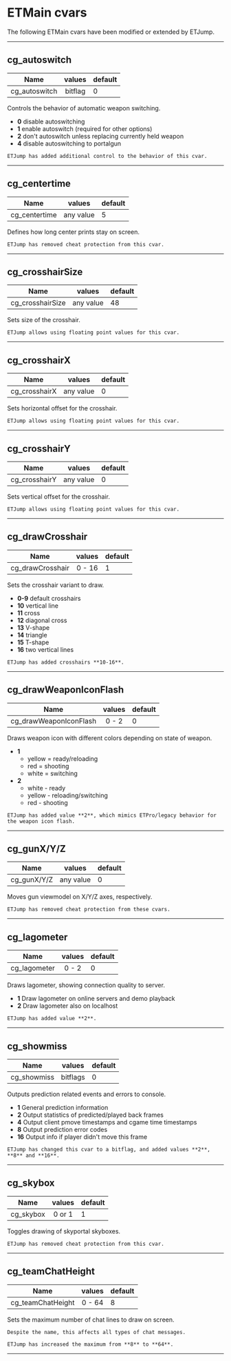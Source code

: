 # ETMain cvars

The following ETMain cvars have been modified or extended by ETJump.

---

## cg_autoswitch
Name                    | values        | default
------------------------|:-------------:|-------------
cg_autoswitch           | bitflag       | 0

Controls the behavior of automatic weapon switching.

* **0** disable autoswitching
* **1** enable autoswitch (required for other options)
* **2** don't autoswitch unless replacing currently held weapon
* **4** disable autoswitching to portalgun

```{hint}
ETJump has added additional control to the behavior of this cvar.
```

---

## cg_centertime
Name                    | values        | default
------------------------|:-------------:|-------------
cg_centertime           | any value     | 5

Defines how long center prints stay on screen. 

```{hint}
ETJump has removed cheat protection from this cvar.
```

---

## cg_crosshairSize
Name                    | values        | default
------------------------|:-------------:|-------------
cg_crosshairSize        | any value     | 48

Sets size of the crosshair.

```{hint}
ETJump allows using floating point values for this cvar.
```

---

## cg_crosshairX
Name                    | values        | default
------------------------|:-------------:|-------------
cg_crosshairX           | any value     | 0

Sets horizontal offset for the crosshair. 

```{hint}
ETJump allows using floating point values for this cvar.
```

---

## cg_crosshairY
Name                    | values        | default
------------------------|:-------------:|-------------
cg_crosshairY           | any value     | 0

Sets vertical offset for the crosshair.

```{hint}
ETJump allows using floating point values for this cvar.
```

---

## cg_drawCrosshair
Name                    | values        | default
------------------------|:-------------:|-------------
cg_drawCrosshair        | 0 - 16        | 1

Sets the crosshair variant to draw.

* **0-9** default crosshairs
* **10** vertical line
* **11** cross
* **12** diagonal cross
* **13** V-shape
* **14** triangle
* **15** T-shape
* **16** two vertical lines

```{hint}
ETJump has added crosshairs **10-16**.
```

---

## cg_drawWeaponIconFlash
Name                    | values        | default
------------------------|:-------------:|-------------
cg_drawWeaponIconFlash  | 0 - 2         | 0

Draws weapon icon with different colors depending on state of weapon.

* **1**
    * yellow = ready/reloading
    * red = shooting
    * white = switching
* **2**
    * white - ready
    * yellow - reloading/switching
    * red - shooting

```{hint}
ETJump has added value **2**, which mimics ETPro/legacy behavior for the weapon icon flash.
```

---

## cg_gunX/Y/Z
Name                    | values        | default
------------------------|:-------------:|-------------
cg_gunX/Y/Z             | any value     | 0

Moves gun viewmodel on X/Y/Z axes, respectively. 

```{hint}
ETJump has removed cheat protection from these cvars.
```

---

## cg_lagometer
Name                    | values        | default
------------------------|:-------------:|-------------
cg_lagometer            | 0 - 2         | 0

Draws lagometer, showing connection quality to server.

* **1** Draw lagometer on online servers and demo playback
* **2** Draw lagometer also on localhost

```{hint}
ETJump has added value **2**.
```

---

## cg_showmiss
Name                    | values        | default
------------------------|:-------------:|-------------
cg_showmiss             | bitflags      | 0

Outputs prediction related events and errors to console.

* **1** General prediction information
* **2** Output statistics of predicted/played back frames
* **4** Output client pmove timestamps and cgame time timestamps
* **8** Output prediction error codes
* **16** Output info if player didn't move this frame

```{hint}
ETJump has changed this cvar to a bitflag, and added values **2**, **8** and **16**.
```

---

## cg_skybox
Name                    | values        | default
------------------------|:-------------:|-------------
cg_skybox               | 0 or 1        | 1

Toggles drawing of skyportal skyboxes.

```{hint}
ETJump has removed cheat protection from this cvar.
```

---

## cg_teamChatHeight
Name                    | values        | default
------------------------|:-------------:|-------------
cg_teamChatHeight       | 0 - 64        | 8

Sets the maximum number of chat lines to draw on screen.

```{note}
Despite the name, this affects all types of chat messages.
```

```{hint}
ETJump has increased the maximum from **8** to **64**.
```

---
